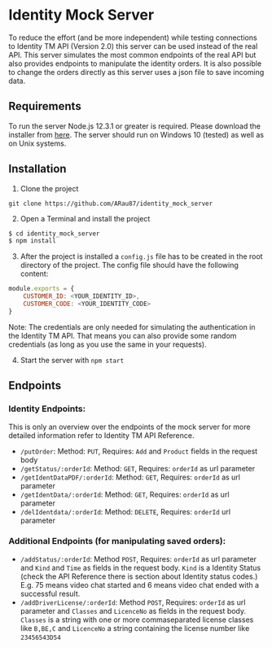 # Identity Mock Server

To reduce the effort (and be more independent) while testing connections to Identity TM API (Version 2.0) this server can be used instead of the real API.
This server simulates the most common endpoints of the real API but also provides endpoints to manipulate the identity orders. It is also possible to change
the orders directly as this server uses a json file to save incoming data.

## Requirements

To run the server Node.js 12.3.1 or greater is required. Please download the installer from [here](https://nodejs.org/en/). The server should run on Windows 10 (tested) as well as on Unix systems.

## Installation

1. Clone the project

`git clone https://github.com/ARau87/identity_mock_server`

2. Open a Terminal and install the project

```bash
$ cd identity_mock_server
$ npm install
```

3. After the project is installed a `config.js` file has to be created in the root directory of the project. The config file should have the following content:

```javascript
module.exports = {
    CUSTOMER_ID: <YOUR_IDENTITY_ID>,
    CUSTOMER_CODE: <YOUR_IDENTITY_CODE>
}
```

Note: The credentials are only needed for simulating the authentication in the Identity TM API. That means you can also provide some random credentials (as long as you use the 
same in your requests).

4. Start the server with `npm start`

## Endpoints

### Identity Endpoints:

This is only an overview over the endpoints of the mock server for more detailed information refer to Identity TM API Reference.

- `/putOrder`: Method: `PUT`, Requires: `Add` and `Product` fields in the request body
- `/getStatus/:orderId`: Method: `GET`, Requires: `orderId` as url parameter
- `/getIdentDataPDF/:orderId`: Method: `GET`,  Requires: `orderId` as url parameter
- `/getIdentData/:orderId`: Method: `GET`, Requires: `orderId` as url parameter
- `/delIdentdata/:orderId`: Method: `DELETE`, Requires: `orderId` url parameter

### Additional Endpoints (for manipulating saved orders):

- `/addStatus/:orderId`: Method `POST`, Requires: `orderId` as url parameter and `Kind` and `Time` as fields in the request body. `Kind` is a Identity Status (check the API
Reference there is section about Identity status codes.) E.g. 75 means video chat started and 6 means video chat ended with a successful result.
- `/addDriverLicense/:orderId`: Method `POST`, Requires: `orderId` as url parameter and `Classes` and `LicenceNo` as fields in the request body. `Classes` is a string with one 
or more commaseparated license classes like `B,BE,C` and `LicenceNo` a string containing the license number like `23456543D54`
